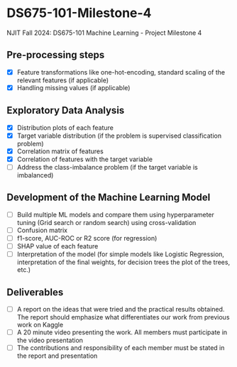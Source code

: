 # DS675-101-Milestone-4

NJIT Fall 2024: DS675-101 Machine Learning - Project Milestone 4

## Pre-processing steps
- [x] Feature transformations like one-hot-encoding, standard scaling of the relevant features (if applicable)
- [x] Handling missing values (if applicable)
## Exploratory Data Analysis
- [x] Distribution plots of each feature
- [x] Target variable distribution (if the problem is supervised classification problem)
- [x] Correlation matrix of features 
- [X] Correlation of features with the target variable
- [ ] Address the class-imbalance problem (if the target variable is imbalanced)
## Development of the Machine Learning Model
- [ ] Build multiple ML models and compare them using hyperparameter tuning (Grid search or random search) using cross-validation
- [ ] Confusion matrix
- [ ] f1-score, AUC-ROC or R2 score (for regression)
- [ ] SHAP value of each feature
- [ ] Interpretation of the model (for simple models like Logistic Regression, interpretation of the final weights, for decision trees the plot of the trees, etc.)

## Deliverables
- [ ] A report on the ideas that were tried and the practical results obtained. The report should emphasize what differentiates our work from previous work on Kaggle
- [ ] A 20 minute video presenting the work. All members must participate in the video presentation
- [ ] The contributions and responsibility of each member must be stated in the report and presentation
